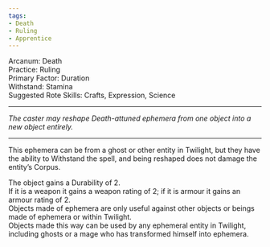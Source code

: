 ```yaml
---
tags:
- Death
- Ruling
- Apprentice
---
```


Arcanum: Death\
Practice: Ruling\
Primary Factor: Duration\
Withstand: Stamina\
Suggested Rote Skills: Crafts, Expression, Science

---

_The caster may reshape Death-attuned ephemera from one object into a new object entirely._

---

This ephemera can be from a ghost or other entity in Twilight, but they have the ability to Withstand the spell, and being reshaped does not damage the entity’s Corpus.

The object gains a Durability of 2.\
If it is a weapon it gains a weapon rating of 2; if it is armour it gains an armour rating of 2.\
Objects made of ephemera are only useful against other objects or beings made of ephemera or within Twilight.\
Objects made this way can be used by any ephemeral entity in Twilight, including ghosts or a mage who has transformed himself into ephemera.